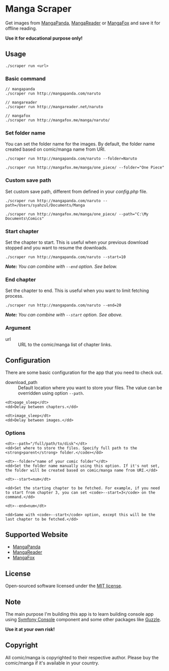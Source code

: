 # Manga Scraper

Get images from [MangaPanda](http://mangapanda.com), [MangaReader](http://mangareader.net) or [MangaFox](http://mangafox.me) and save it for offline reading.

**Use it for educational purpose only!**

## Usage

```
./scraper run <url>
```

### Basic command

```
// mangapanda
./scraper run http://mangapanda.com/naruto

// mangareader
./scraper run http://mangareader.net/naruto

// mangafox
./scraper run http://mangafox.me/manga/naruto/

```

### Set folder name

You can set the folder name for the images. By default, the folder name created based on comic/manga name from URI.

```
./scraper run http://mangapanda.com/naruto --folder=Naruto

./scraper run http://mangafox.me/manga/one_piece/ --folder="One Piece"
```

### Custom save path

Set custom save path, different from defined in your *config.php* file. 

```
./scraper run http://mangapanda.com/naruto --path=/Users/syahzul/Documents/Manga

./scraper run http://mangafox.me/manga/one_piece/ --path="C:\My Documents\Comics"
```

### Start chapter

Set the chapter to start. This is useful when your previous download stopped and you want to resume the downloads. 

```
./scraper run http://mangapanda.com/naruto --start=10
```

***Note:***
*You can combine with ```--end``` option. See below.*

### End chapter

Set the chapter to end. This is useful when you want to limit fetching process.

```
./scraper run http://mangapanda.com/naruto --end=20
```

***Note:***
*You can combine with ```--start``` option. See above.*


### Argument

<dl>
	<dt>url</dt>
	<dd>URL to the comic/manga list of chapter links.
</dl>


## Configuration

There are some basic configuration for the app that you need to check out.

<dl>
	<dt>download_path</dt>
	<dd>Default location where you want to store your files. The value can be overridden using option <code>--path</code>.</dd>

	<dt>page_sleep</dt>
	<dd>Delay between chapters.</dd>

	<dt>image_sleep</dt>
	<dd>Delay between images.</dd>
</dl>

### Options

<dl>

	<dt>--path="/full/path/to/disk"</dt>
	<dd>Set where to store the files. Specify full path to the <strong>parent</strong> folder.</code></dd>

	<dt>--folder="name of your comic folder"</dt>
	<dd>Set the folder name manually using this option. If it's not set, the folder will be created based on comic/manga name from URI.</dd>

	<dt>--start=num</dt>

	<dd>Set the starting chapter to be fetched. For example, if you need to start from chapter 3, you can set <code>--start=3</code> on the command.</dd>

	<dt>--end=num</dt>

	<dd>Same with <code>--start</code> option, except this will be the last chapter to be fetched.</dd>
	
</dl>	

## Supported Website

* [MangaPanda](http://mangapanda.com)
* [MangaReader](http://mangareader.net)
* [MangaFox](http://mangafox.me)

## License

Open-sourced software licensed under the [MIT license](http://opensource.org/licenses/MIT).

## Note

The main purpose I'm building this app is to learn building console app using [Symfony Console](http://symfony.com/doc/current/components/console/index.html) component and some other packages like [Guzzle](https://github.com/guzzle/guzzle). 

**Use it at your own risk!**

## Copyright

All comic/manga is copyrighted to their respective author. Please buy the comic/manga if it's available in your country.